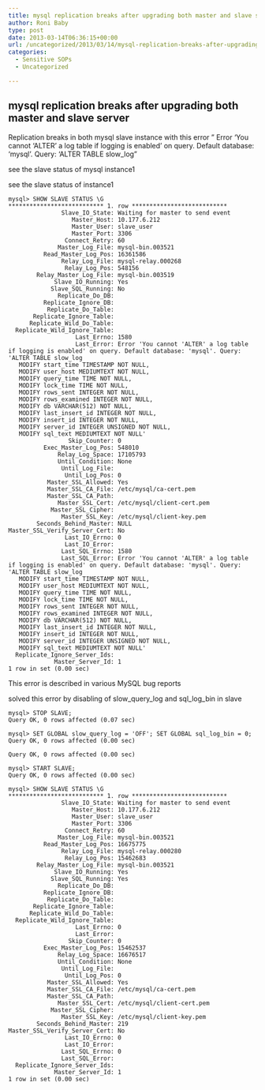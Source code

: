 ```yaml
---
title: mysql replication breaks after upgrading both master and slave server
author: Roni Baby
type: post
date: 2013-03-14T06:36:15+00:00
url: /uncategorized/2013/03/14/mysql-replication-breaks-after-upgrading-both-master-and-slave-server/
categories:
  - Sensitive SOPs
  - Uncategorized

---
```

## mysql replication breaks after upgrading both master and slave server

Replication breaks in both mysql slave instance with this error &#8221; Error &#8216;You cannot &#8216;ALTER&#8217; a log table if logging is enabled&#8217; on query. Default database: &#8216;mysql&#8217;. Query: &#8216;ALTER TABLE slow_log&#8221;

see the slave status of mysql instance1

see the slave status of instance1

    mysql> SHOW SLAVE STATUS \G
    *************************** 1. row ***************************
                   Slave_IO_State: Waiting for master to send event
                      Master_Host: 10.177.6.212
                      Master_User: slave_user
                      Master_Port: 3306
                    Connect_Retry: 60
                  Master_Log_File: mysql-bin.003521
              Read_Master_Log_Pos: 16361586
                   Relay_Log_File: mysql-relay.000268
                    Relay_Log_Pos: 548156
            Relay_Master_Log_File: mysql-bin.003519
                 Slave_IO_Running: Yes
                Slave_SQL_Running: No
                  Replicate_Do_DB:
              Replicate_Ignore_DB:
               Replicate_Do_Table:
           Replicate_Ignore_Table:
          Replicate_Wild_Do_Table:
      Replicate_Wild_Ignore_Table:
                       Last_Errno: 1580
                       Last_Error: Error 'You cannot 'ALTER' a log table if logging is enabled' on query. Default database: 'mysql'. Query: 'ALTER TABLE slow_log
       MODIFY start_time TIMESTAMP NOT NULL,
       MODIFY user_host MEDIUMTEXT NOT NULL,
       MODIFY query_time TIME NOT NULL,
       MODIFY lock_time TIME NOT NULL,
       MODIFY rows_sent INTEGER NOT NULL,
       MODIFY rows_examined INTEGER NOT NULL,
       MODIFY db VARCHAR(512) NOT NULL,
       MODIFY last_insert_id INTEGER NOT NULL,
       MODIFY insert_id INTEGER NOT NULL,
       MODIFY server_id INTEGER UNSIGNED NOT NULL,
       MODIFY sql_text MEDIUMTEXT NOT NULL'
                     Skip_Counter: 0
              Exec_Master_Log_Pos: 548010
                  Relay_Log_Space: 17105793
                  Until_Condition: None
                   Until_Log_File:
                    Until_Log_Pos: 0
               Master_SSL_Allowed: Yes
               Master_SSL_CA_File: /etc/mysql/ca-cert.pem
               Master_SSL_CA_Path:
                  Master_SSL_Cert: /etc/mysql/client-cert.pem
                Master_SSL_Cipher:
                   Master_SSL_Key: /etc/mysql/client-key.pem
            Seconds_Behind_Master: NULL
    Master_SSL_Verify_Server_Cert: No
                    Last_IO_Errno: 0
                    Last_IO_Error:
                   Last_SQL_Errno: 1580
                   Last_SQL_Error: Error 'You cannot 'ALTER' a log table if logging is enabled' on query. Default database: 'mysql'. Query: 'ALTER TABLE slow_log
       MODIFY start_time TIMESTAMP NOT NULL,
       MODIFY user_host MEDIUMTEXT NOT NULL,
       MODIFY query_time TIME NOT NULL,
       MODIFY lock_time TIME NOT NULL,
       MODIFY rows_sent INTEGER NOT NULL,
       MODIFY rows_examined INTEGER NOT NULL,
       MODIFY db VARCHAR(512) NOT NULL,
       MODIFY last_insert_id INTEGER NOT NULL,
       MODIFY insert_id INTEGER NOT NULL,
       MODIFY server_id INTEGER UNSIGNED NOT NULL,
       MODIFY sql_text MEDIUMTEXT NOT NULL'
      Replicate_Ignore_Server_Ids:
                 Master_Server_Id: 1
    1 row in set (0.00 sec)
    

This error is described in various MySQL bug reports

solved this error by disabling of slow\_query\_log and sql\_log\_bin in slave

    mysql> STOP SLAVE;
    Query OK, 0 rows affected (0.07 sec)
    
    mysql> SET GLOBAL slow_query_log = 'OFF'; SET GLOBAL sql_log_bin = 0;
    Query OK, 0 rows affected (0.00 sec)
    
    Query OK, 0 rows affected (0.00 sec)
    
    mysql> START SLAVE;
    Query OK, 0 rows affected (0.00 sec)
    
    mysql> SHOW SLAVE STATUS \G
    *************************** 1. row ***************************
                   Slave_IO_State: Waiting for master to send event
                      Master_Host: 10.177.6.212
                      Master_User: slave_user
                      Master_Port: 3306
                    Connect_Retry: 60
                  Master_Log_File: mysql-bin.003521
              Read_Master_Log_Pos: 16675775
                   Relay_Log_File: mysql-relay.000280
                    Relay_Log_Pos: 15462683
            Relay_Master_Log_File: mysql-bin.003521
                 Slave_IO_Running: Yes
                Slave_SQL_Running: Yes
                  Replicate_Do_DB:
              Replicate_Ignore_DB:
               Replicate_Do_Table:
           Replicate_Ignore_Table:
          Replicate_Wild_Do_Table:
      Replicate_Wild_Ignore_Table:
                       Last_Errno: 0
                       Last_Error:
                     Skip_Counter: 0
              Exec_Master_Log_Pos: 15462537
                  Relay_Log_Space: 16676517
                  Until_Condition: None
                   Until_Log_File:
                    Until_Log_Pos: 0
               Master_SSL_Allowed: Yes
               Master_SSL_CA_File: /etc/mysql/ca-cert.pem
               Master_SSL_CA_Path:
                  Master_SSL_Cert: /etc/mysql/client-cert.pem
                Master_SSL_Cipher:
                   Master_SSL_Key: /etc/mysql/client-key.pem
            Seconds_Behind_Master: 219
    Master_SSL_Verify_Server_Cert: No
                    Last_IO_Errno: 0
                    Last_IO_Error:
                   Last_SQL_Errno: 0
                   Last_SQL_Error:
      Replicate_Ignore_Server_Ids:
                 Master_Server_Id: 1
    1 row in set (0.00 sec)